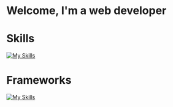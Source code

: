 # Welcome, I'm a web developer
# Skills
[![My Skills](https://skillicons.dev/icons?i=html,css,sass,js,figma&theme=light)](https://skillicons.dev)
# Frameworks
[![My Skills](https://skillicons.dev/icons?i=react,codeigniter&theme=light)](https://skillicons.dev)
